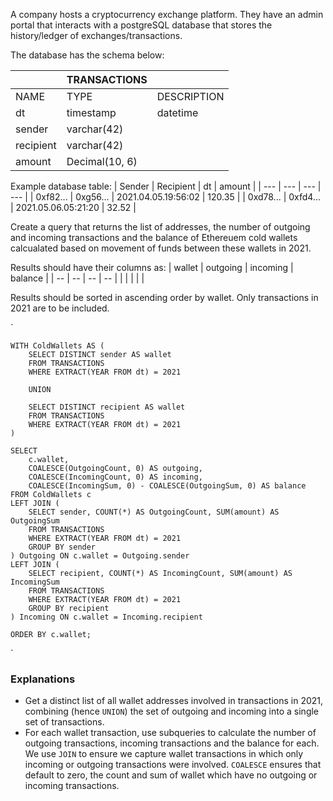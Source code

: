 A company hosts a cryptocurrency exchange platform. They have an admin portal that interacts with a postgreSQL database that stores the history/ledger of exchanges/transactions.

The database has the schema below:

|  | TRANSACTIONS |  |
|---|---|---|
| NAME | TYPE | DESCRIPTION |
| dt | timestamp | datetime |
| sender | varchar(42) | |
| recipient | varchar(42) | |
| amount | Decimal(10, 6) | |

Example database table:
| Sender | Recipient | dt | amount |
| --- | --- | --- | --- |
| 0xf82... | 0xg56... | 2021.04.05.19:56:02 | 120.35 |
| 0xd78... | 0xfd4... | 2021.05.06.05:21:20 | 32.52 |

Create a query that returns the list of addresses, the number of outgoing and incoming transactions and the balance of Ethereuem cold wallets calcualated based on movement of funds between these wallets in 2021.

Results should have their columns as:
| wallet | outgoing | incoming | balance |
| -- | -- | -- | -- |
| | | | |

Results should be sorted in ascending order by wallet. Only transactions in 2021 are to be included.

`

    WITH ColdWallets AS (
        SELECT DISTINCT sender AS wallet
        FROM TRANSACTIONS
        WHERE EXTRACT(YEAR FROM dt) = 2021
        
        UNION
        
        SELECT DISTINCT recipient AS wallet
        FROM TRANSACTIONS
        WHERE EXTRACT(YEAR FROM dt) = 2021
    ) 
    
    SELECT
        c.wallet,
        COALESCE(OutgoingCount, 0) AS outgoing,
        COALESCE(IncomingCount, 0) AS incoming,
        COALESCE(IncomingSum, 0) - COALESCE(OutgoingSum, 0) AS balance
    FROM ColdWallets c
    LEFT JOIN (
        SELECT sender, COUNT(*) AS OutgoingCount, SUM(amount) AS OutgoingSum
        FROM TRANSACTIONS
        WHERE EXTRACT(YEAR FROM dt) = 2021
        GROUP BY sender
    ) Outgoing ON c.wallet = Outgoing.sender
    LEFT JOIN (
        SELECT recipient, COUNT(*) AS IncomingCount, SUM(amount) AS IncomingSum
        FROM TRANSACTIONS
        WHERE EXTRACT(YEAR FROM dt) = 2021
        GROUP BY recipient
    ) Incoming ON c.wallet = Incoming.recipient

    ORDER BY c.wallet;

`

### Explanations
- Get a distinct list of all wallet addresses involved in transactions in 2021, combining (hence `UNION`) the set of outgoing and incoming into a single set of transactions.
- For each wallet transaction, use subqueries to calculate the number of outgoing transactions, incoming transactions and the balance for each. We use `JOIN` to ensure we capture wallet transactions in which only incoming or outgoing transactions were involved. `COALESCE` ensures that default to zero, the count and sum of wallet which have no outgoing or incoming transactions.
